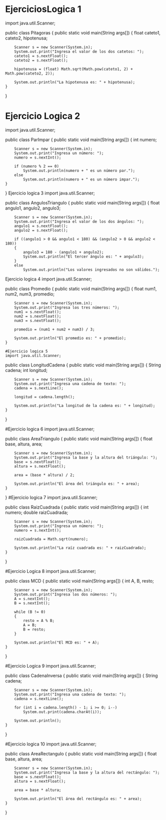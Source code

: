 # EjerciciosLogica 1
import java.util.Scanner;
 
public class Pitagoras
{
    public static void main(String args[])
    {
        float cateto1, cateto2, hipotenusa;
 
        Scanner s = new Scanner(System.in);
        System.out.print("Ingresa el valor de los dos catetos: ");
        cateto1 = s.nextFloat();
        cateto2 = s.nextFloat();
 
        hipotenusa = (float) Math.sqrt(Math.pow(cateto1, 2) + Math.pow(cateto2, 2));
 
        System.out.println("La hipotenusa es: " + hipotenusa);
    }
}
# Ejercicio Logica 2
import java.util.Scanner;
 
public class ParImpar
{
    public static void main(String args[])
    {
        int numero;
 
        Scanner s = new Scanner(System.in);
        System.out.print("Ingresa un número: ");
        numero = s.nextInt();
 
        if (numero % 2 == 0)
            System.out.println(numero + " es un número par.");
        else
            System.out.println(numero + " es un número impar.");
    }
}
Ejercicio logica 3
import java.util.Scanner;
 
public class AngulosTriangulo
{
    public static void main(String args[])
    {
        float angulo1, angulo2, angulo3;
 
        Scanner s = new Scanner(System.in);
        System.out.print("Ingresa el valor de los dos ángulos: ");
        angulo1 = s.nextFloat();
        angulo2 = s.nextFloat();
 
        if ((angulo1 > 0 && angulo1 < 180) && (angulo2 > 0 && angulo2 < 180))
        {
            angulo3 = 180 - (angulo1 + angulo2);
            System.out.println("El tercer ángulo es: " + angulo3);
        }
        else
            System.out.println("Los valores ingresados no son válidos.");
   
   Ejercicio logica 4
   import java.util.Scanner;
 
public class Promedio
{
    public static void main(String args[])
    {
        float num1, num2, num3, promedio;
 
        Scanner s = new Scanner(System.in);
        System.out.print("Ingresa los tres números: ");
        num1 = s.nextFloat();
        num2 = s.nextFloat();
        num3 = s.nextFloat();
 
        promedio = (num1 + num2 + num3) / 3;
 
        System.out.println("El promedio es: " + promedio);
    }
    
    #Ejercicio logica 5
    import java.util.Scanner;
 
public class LongitudCadena
{
    public static void main(String args[])
    {
        String cadena;
        int longitud;
 
        Scanner s = new Scanner(System.in);
        System.out.print("Ingresa una cadena de texto: ");
        cadena = s.nextLine();
 
        longitud = cadena.length();
 
        System.out.println("La longitud de la cadena es: " + longitud);
    }
}

#Ejercicio logica 6
import java.util.Scanner;
 
public class AreaTriangulo
{
    public static void main(String args[])
    {
        float base, altura, area;
 
        Scanner s = new Scanner(System.in);
        System.out.print("Ingresa la base y la altura del triángulo: ");
        base = s.nextFloat();
        altura = s.nextFloat();
 
        area = (base * altura) / 2;
 
        System.out.println("El área del triángulo es: " + area);
    }
}
#Ejercicio logica 7
import java.util.Scanner;
 
public class RaizCuadrada
{
    public static void main(String args[])
    {
        int numero;
        double raizCuadrada;
 
        Scanner s = new Scanner(System.in);
        System.out.print("Ingresa un número: ");
        numero = s.nextInt();
 
        raizCuadrada = Math.sqrt(numero);
 
        System.out.println("La raíz cuadrada es: " + raizCuadrada);
    }
}

#Ejercicio Logica 8
import java.util.Scanner;
 
public class MCD
{
    public static void main(String args[])
    {
        int A, B, resto;
 
        Scanner s = new Scanner(System.in);
        System.out.print("Ingresa los dos números: ");
        A = s.nextInt();
        B = s.nextInt();
 
        while (B != 0)
        {
            resto = A % B;
            A = B;
            B = resto;
        }
 
        System.out.println("El MCD es: " + A);
    }
}

#Ejercicio Logica 9
import java.util.Scanner;
 
public class CadenaInversa
{
    public static void main(String args[])
    {
        String cadena;
 
        Scanner s = new Scanner(System.in);
        System.out.print("Ingresa una cadena de texto: ");
        cadena = s.nextLine();
 
        for (int i = cadena.length() - 1; i >= 0; i--)
            System.out.print(cadena.charAt(i));
 
        System.out.println();
    }
}

#Ejercicio logica 10
import java.util.Scanner;
 
public class AreaRectangulo
{
    public static void main(String args[])
    {
        float base, altura, area;
 
        Scanner s = new Scanner(System.in);
        System.out.print("Ingresa la base y la altura del rectángulo: ");
        base = s.nextFloat();
        altura = s.nextFloat();
 
        area = base * altura;
 
        System.out.println("El área del rectángulo es: " + area);
    }
}
